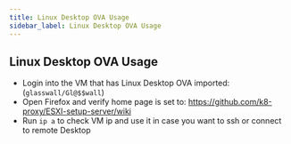 ```yaml
---
title: Linux Desktop OVA Usage
sidebar_label: Linux Desktop OVA Usage
---
```

## Linux Desktop OVA Usage

* Login into the VM that has Linux Desktop OVA imported: (`glasswall/Gl@$$wall`)
* Open Firefox and verify home page is set to: https://github.com/k8-proxy/ESXI-setup-server/wiki
* Run `ip a` to check VM ip and use it in case you want to ssh or connect to remote Desktop